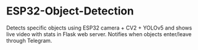 # ESP32-Object-Detection
Detects specific objects using ESP32 camera + CV2 + YOLOv5 and shows live video with stats in Flask web server. Notifies when objects enter/leave through Telegram.  
